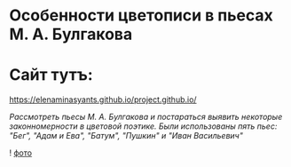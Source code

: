 # Особенности цветописи в пьесах М. А. Булгакова
# Сайт тутъ:
https://elenaminasyants.github.io/project.github.io/

*Рассмотреть пьесы М. А. Булгакова и постараться выявить некоторые законномерности в цветовой поэтике. Были использованы пять пьес:
"Бег", "Адам и Ева", "Батум", "Пушкин" и "Иван Васильевич"*

! [фото](https://github.com/elenaminasyants/bulgakov.github.io/blob/master/n1.jpg)

